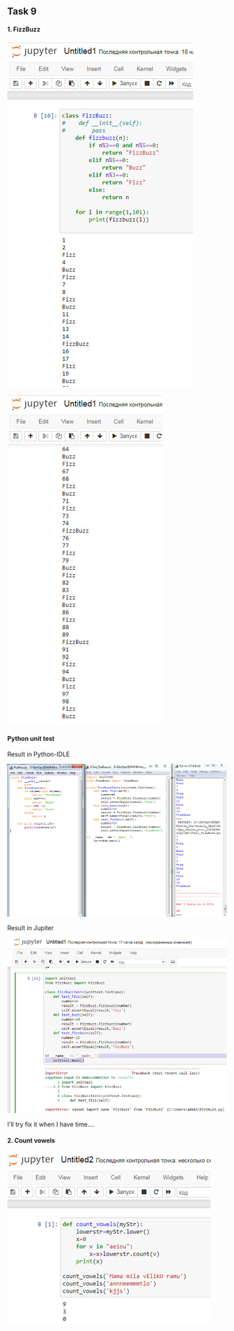 ## Task 9    

#### 1. FizzBuzz  

![9.1](./scr/2021-02-28_210449.jpg)  

![9.2](./scr/2021-02-28_210555.jpg)  


#### Python unit test  

Result in Python-IDLE  

![9.3](./scr/2021-03-01_150650.jpg)  

Result in Jupiter  

![9.4](./scr/2021-03-01_150730.jpg)  

I'll try fix it when I have time....

#### 2. Count vowels  

![9.5](./scr/2021-02-28_222905.jpg)  

